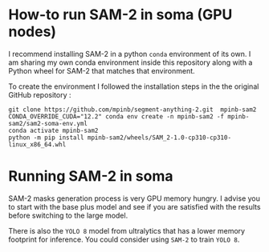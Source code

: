 # How-to run SAM-2 in soma (GPU nodes)

I recommend installing SAM-2 in a python `conda` environment of its own.   I am sharing my own conda environment inside this repository along with a Python wheel for SAM-2 that matches that environment. 

To create the environment I followed the installation steps in the the original GitHub repository :

```
git clone https://github.com/mpinb/segment-anything-2.git  mpinb-sam2
CONDA_OVERRIDE_CUDA="12.2" conda env create -n mpinb-sam2 -f mpinb-sam2/sam2-soma-env.yml
conda activate mpinb-sam2
python -m pip install mpinb-sam2/wheels/SAM_2-1.0-cp310-cp310-linux_x86_64.whl
```

# Running SAM-2 in soma

SAM-2  masks generation process is very GPU memory hungry.  I advise you to start with the base plus model and see if you are satisfied with the results before switching to the large model. 

There is also the `YOLO 8` model from ultralytics that has a lower memory footprint for inference.  You could consider using  `SAM-2` to train `YOLO 8`.
